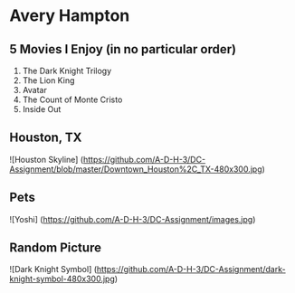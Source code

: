 # Avery Hampton

## 5 Movies I Enjoy **(in no particular order)**
1. The Dark Knight Trilogy
1. The Lion King
1. Avatar
1. The Count of Monte Cristo
1. Inside Out
## Houston, TX
![Houston Skyline]
(https://github.com/A-D-H-3/DC-Assignment/blob/master/Downtown_Houston%2C_TX-480x300.jpg)
## Pets
![Yoshi]
(https://github.com/A-D-H-3/DC-Assignment/images.jpg)
## Random Picture
![Dark Knight Symbol]
(https://github.com/A-D-H-3/DC-Assignment/dark-knight-symbol-480x300.jpg)